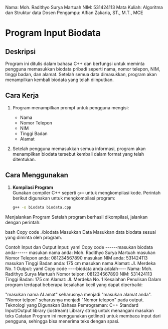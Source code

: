 Nama: Moh. Radithyo Surya Martuah NIM: 531424113 Mata Kuliah: Algoritma dan Struktur data Dosen Pengampu: Alfian Zakaria, ST., M.T., MCE

# Program Input Biodata

## Deskripsi
Program ini ditulis dalam bahasa C++ dan berfungsi untuk meminta pengguna memasukkan biodata pribadi seperti nama, nomor telepon, NIM, tinggi badan, dan alamat. Setelah semua data dimasukkan, program akan menampilkan kembali biodata yang telah diinputkan.

## Cara Kerja
1. Program menampilkan prompt untuk pengguna mengisi:
   - Nama
   - Nomor Telepon
   - NIM
   - Tinggi Badan
   - Alamat

2. Setelah pengguna memasukkan semua informasi, program akan menampilkan biodata tersebut kembali dalam format yang telah ditentukan.

## Cara Menggunakan
1. **Kompilasi Program**  
   Gunakan compiler C++ seperti `g++` untuk mengkompilasi kode. Perintah berikut digunakan untuk mengkompilasi program:
   ```bash
   g++ -o biodata biodata.cpp
Menjalankan Program
Setelah program berhasil dikompilasi, jalankan dengan perintah:

bash
Copy code
./biodata
Masukkan Data
Masukkan data biodata sesuai yang diminta oleh program.

Contoh Input dan Output
Input:
yaml
Copy code
------masukan biodata anda------
masukan nama anda:
Moh. Radithyo Surya Martuah
masukan Nomor Telepon anda:
081234567890
masukan NIM anda:
531424113
masukan Tinggi Badan anda:
175 cm
masukan nama Alamat:
Jl. Merdeka No. 1
Output:
yaml
Copy code
----biodata anda adalah----
Nama: Moh. Radithyo Surya Martuah
Nomor telpon: 081234567890
NIM: 531424113
Tinggi Badan: 175 cm
Alamat: Jl. Merdeka No. 1
Kesalahan Penulisan
Dalam program terdapat beberapa kesalahan kecil yang dapat diperbaiki:

"masukan nama ALamat" seharusnya menjadi "masukan alamat anda".
"Nomor telpon" seharusnya menjadi "Nomor telepon" pada output.
Teknologi yang Digunakan
Bahasa Pemrograman: C++
Standard Input/Output library (iostream)
Library string untuk menangani masukan teks
Catatan
Program ini menggunakan getline() untuk membaca input dari pengguna, sehingga bisa menerima teks dengan spasi.

